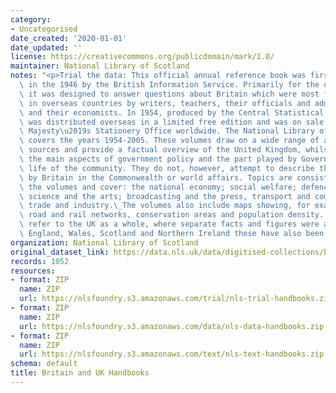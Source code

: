 ```yaml
---
category:
- Uncategorised
date_created: '2020-01-01'
date_updated: ''
license: https://creativecommons.org/publicdomain/mark/1.0/
maintainer: National Library of Scotland
notes: "<p>Trial the data: This official annual reference book was first published\
  \ in the 1946 by the British Information Service. Primarily for the overseas reader\
  \ it was designed to answer questions about Britain which were most frequently asked\
  \ in overseas countries by writers, teachers, their officials and administrators\
  \ and their economists. In 1954, produced by the Central Statistical Office, it\
  \ was distributed overseas in a limited free edition and was on sale through Her\
  \ Majesty\u2019s Stationery Office worldwide. The National Library of Scotland collection\
  \ covers the years 1954-2005. These volumes draw on a wide range of authoritative\
  \ sources and provide a factual overview of the United Kingdom, whilst also covering\
  \ the main aspects of government policy and the part played by Government in the\
  \ life of the community. They do not, however, attempt to describe the part played\
  \ by Britain in the Commonwealth or world affairs. Topics are consistent throughout\
  \ the volumes and cover: the national economy; social welfare; defence; religion,\
  \ science and the arts; broadcasting and the press, transport and communication;\
  \ trade and industry.\_The volumes also include maps showing, for example, the major\
  \ road and rail networks, conservation areas and population density. While the contents\
  \ refer to the UK as a whole, where separate facts and figures were available for\
  \ England, Wales, Scotland and Northern Ireland these have also been included.</p>"
organization: National Library of Scotland
original_dataset_link: https://data.nls.uk/data/digitised-collections/britain-uk-handbooks/
records: 1052
resources:
- format: ZIP
  name: ZIP
  url: https://nlsfoundry.s3.amazonaws.com/trial/nls-trial-handbooks.zip
- format: ZIP
  name: ZIP
  url: https://nlsfoundry.s3.amazonaws.com/data/nls-data-handbooks.zip
- format: ZIP
  name: ZIP
  url: https://nlsfoundry.s3.amazonaws.com/text/nls-text-handbooks.zip
schema: default
title: Britain and UK Handbooks
---
```

